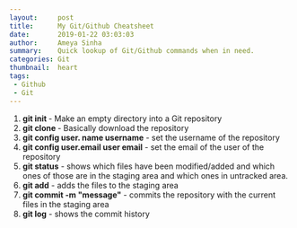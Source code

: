 ```yaml
---
layout:     post
title:      My Git/Github Cheatsheet
date:       2019-01-22 03:03:03
author:     Ameya Sinha
summary:    Quick lookup of Git/Github commands when in need.
categories: Git
thumbnail:  heart
tags:
 - Github
 - Git
---
```


1. <b>git init <directory></b> - Make an empty directory into a Git repository
2. <b>git clone <repository></b> - Basically download the repository
3. <b>git config user. name username</b> - set the username of the repository
4. <b>git config user.email user email</b> - set the email of the user of the repository
5. <b>git status</b> - shows which files have been modified/added and which ones of those are in the staging area and which ones in untracked area.
6. <b>git add</b> - adds the files to the staging area
7. <b>git commit -m "message"</b> - commits the repository with the current files in the staging area
8. <b>git log</b> - shows the commit history
